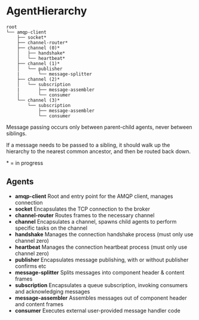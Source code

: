 AgentHierarchy
==============

```
root
└── amqp-client
    ├── socket*
    ├── channel-router*
    ├── channel (0)*
    │   ├── handshake*
    │   └── heartbeat*
    ├── channel (1)*
    │   └── publisher
    |       └── message-splitter
    ├── channel (2)*
    │   └── subscription
    |       ├── message-assembler
    │       └── consumer
    └── channel (3)*
        └── subscription
            ├── message-assembler
            └── consumer
```

Message passing occurs only between parent-child agents, never between siblings.

If a message needs to be passed to a sibling, it should walk up the hierarchy to the nearest common ancestor, and then be routed back down.

\* = in progress

## Agents

- **amqp-client** Root and entry point for the AMQP client, manages connection
- **socket** Encapsulates the TCP connection to the broker
- **channel-router** Routes frames to the necessary channel
- **channel** Encapsulates a channel, spawns child agents to perform specific tasks on the channel
- **handshake** Manages the connection handshake process (must only use channel zero)
- **heartbeat** Manages the connection heartbeat process (must only use channel zero)
- **publisher** Encapsulates message publishing, with or without publisher confirms etc
- **message-splitter** Splits messages into component header & content frames
- **subscription** Encapsulates a queue subscription, invoking consumers and acknowledging messages
- **message-assembler** Assembles messages out of component header and content frames
- **consumer** Executes external user-provided message handler code

